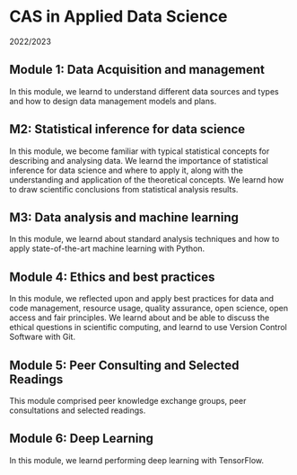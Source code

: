 # CAS in Applied Data Science

2022/2023


## Module 1: Data Acquisition and management
In this module, we learnd to understand different data sources and types and how to design data management models and plans.

## M2: Statistical inference for data science
In this module, we become familiar with typical statistical concepts for describing and analysing data. 
We learnd the importance of statistical inference for data science and where to apply it, 
along with the understanding and application of the theoretical concepts. We learnd how to draw scientific conclusions 
from statistical analysis results.

## M3: Data analysis and machine learning
In this module, we learnd about standard analysis techniques and how to apply state-of-the-art machine learning with Python.

## Module 4: Ethics and best practices
In this module, we reflected upon and apply best practices for data and code management, resource usage, quality assurance, open science, open access and fair principles. We learnd about and be able to discuss the ethical questions in scientific computing, and learnd to use Version Control Software with Git.

## Module 5: Peer Consulting and Selected Readings
This module comprised peer knowledge exchange groups, peer consultations and selected readings.

## Module 6: Deep Learning
In this module, we learnd performing deep learning with TensorFlow.
